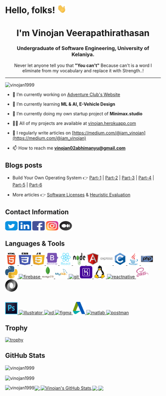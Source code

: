 <!-- ### Hi there  <img src="img/Hi.gif" width="20"> -->
# Hello, folks! <img src="img/Hi.gif" width="30px">
</h2>


<!--
**Vinojan1999/Vinojan1999** is a ✨ _special_ ✨ repository because its `README.md` (this file) appears on your GitHub profile.

Here are some ideas to get you started:

- 🔭 I’m currently working on ...
- 🌱 I’m currently learning ...
- 👯 I’m looking to collaborate on ...
- 🤔 I’m looking for help with ...
- 💬 Ask me about ...
- 📫 How to reach me: ...
- 😄 Pronouns: ...
- ⚡ Fun fact: ...
-->


<!-- ////////////////// START README FILE /////////////////// -->

<h1 align="center">I'm Vinojan Veerapathirathasan</h1>
<h3 align="center">Undergraduate of Software Engineering, University of Kelaniya.</h3>
<p align="center"> Never let anyone tell you that <b>"You can't"</b> Because can't is a word I eliminate from my vocabulary and replace it with Strength..!</p>

<hr/>

<!-- Counter of profile viewers -->
<p align="left"> 
<img src="https://komarev.com/ghpvc/?username=vinojan1999&label=Profile%20views&color=0e75b6&style=flat" alt="vinojan1999" /> 
</p>



<!--//////////// About my self ////////////////-->
- 🔭 I’m currently working on [Adventure Club's Website](https://ac-uok.com/)

- 🌱 I’m currently learning **ML & AI, E-Vehicle Design**

- 🤝 I’m currently doing my own startup project of **Minimax.studio**

- 👨‍💻 All of my projects are available at [vinojan.herokuapp.com](http://vinojan.herokuapp.com)

- 📝 I regularly write articles on [https://medium.com/@iam_vinojan](https://medium.com/@iam_vinojan)

- 📫 How to reach me **vinojan02abhimanyu@gmail.com**

<!--////////////// Blog section ///////////// -->
## Blogs posts
<!-- BLOG-POST-LIST:START -->
- Build Your Own Operating System 👉 [Part-1](https://medium.com/@iam_vinojan/build-your-own-operating-system-os-431e7716a1d1) | [Part-2](https://medium.com/@iam_vinojan/build-your-own-operating-system-2-e3c99311948) | [Part-3](https://medium.com/@iam_vinojan/build-your-own-operating-system-3-bbea2c30521f) | [Part-4](https://medium.com/@iam_vinojan/build-your-own-operating-system-4-ac9478ce9535) | [Part-5](https://medium.com/@iam_vinojan/build-your-own-operating-system-5-3bfde3b64384) | [Part-6](https://medium.com/@iam_vinojan/build-your-own-operating-system-6-c88d8b1d356f)

- More articles 👉 [Software Licenses](https://medium.com/@iam_vinojan/software-licenses-f22eadc77765) & [Heuristic Evaluation](https://medium.com/@iam_vinojan/heuristic-evaluation-68de659324c9)
<!-- BLOG-POST-LIST:END -->


<!-- //////// Contact Details /////////////-->
<!-- <h3 align="left">Connect with me:</h3> -->
## Contact Information
<p align="left">
<a href="https://twitter.com/iam_vinojan" target="blank"><img align="center" src="img/twitter.svg" alt="iam_vinojan" height="30" width="40" /></a>
<a href="https://linkedin.com/in/vinojan-abhimanyu" target="blank"><img align="center" src="img/linkedin.svg" alt="vinojan-abhimanyu" height="30" width="40" /></a>
<a href="https://fb.com/vinojan.abhimanyu" target="blank"><img align="center" src="img/facebook.svg" alt="vinojan.abhimanyu" height="30" width="40" /></a>
<a href="https://instagram.com/iam_vinojan" target="blank"><img align="center" src="img/instagram.svg" alt="iam_vinojan" height="30" width="40" /></a>
<a href="https://medium.com/@iam_vinojan" target="blank"><img align="center" src="img/medium.svg" alt="@iam_vinojan" height="30" width="40" /></a>
</p>

<!-- Twitter User name and Follower -->
<!-- <p align="left">
<a href="https://twitter.com/iam_vinojan" target="blank"><img src="https://img.shields.io/twitter/follow/iam_vinojan?logo=twitter&style=for-the-badge" alt="iam_vinojan" /></a> 
</p> -->



<!-- ///////////// Languages ///////////// -->
<!-- <h3 align="left">Languages and Tools:</h3> -->
## Languages & Tools
<p align="left"> 
<!-- HTML -->
<a href="https://www.w3.org/html/" target="_blank"> <img src="https://raw.githubusercontent.com/devicons/devicon/master/icons/html5/html5-original-wordmark.svg" alt="html5" width="40" height="40"/> </a> 
<!-- CSS -->
<a href="https://www.w3schools.com/css/" target="_blank"> <img src="img/css-3.svg" alt="css3" width="40" height="40"/> </a> 
<!-- JS -->
<a href="https://developer.mozilla.org/en-US/docs/Web/JavaScript" target="_blank"> <img src="img/javascript.svg" alt="javascript" width="40" height="40"/> </a> 
<!-- Bootstrap -->
<a href="https://getbootstrap.com" target="_blank"> <img src="https://raw.githubusercontent.com/devicons/devicon/master/icons/bootstrap/bootstrap-plain-wordmark.svg" alt="bootstrap" width="40" height="40"/> </a> 
<!-- React JS -->
<a href="https://reactjs.org/" target="_blank"> <img src="https://raw.githubusercontent.com/devicons/devicon/master/icons/react/react-original-wordmark.svg" alt="react" width="40" height="40"/> </a> 
<!-- Node JS -->
<a href="https://nodejs.org" target="_blank"> <img src="img/nodejs-seeklogo.com.svg" alt="nodejs" width="40" height="40"/> </a> 
<!-- Angular JS -->
<a href="https://angular.io" target="_blank"> <img src="img/angularjs.svg" alt="angular" width="40" height="40"/> </a> 
<!-- Express JS -->
<a href="https://expressjs.com" target="_blank"> <img src="https://raw.githubusercontent.com/devicons/devicon/master/icons/express/express-original-wordmark.svg" alt="express" width="40" height="40"/> </a> 
<!-- C -->
<a href="https://www.cprogramming.com/" target="_blank"> <img src="https://raw.githubusercontent.com/devicons/devicon/master/icons/c/c-original.svg" alt="c" width="40" height="40"/> </a> 
 <!-- Java  -->
<a href="https://www.java.com" target="_blank"> <img src="https://raw.githubusercontent.com/devicons/devicon/master/icons/java/java-original.svg" alt="java" width="40" height="40"/> </a> 
<!-- PHP -->
<a href="https://www.php.net" target="_blank"> <img src="https://raw.githubusercontent.com/devicons/devicon/master/icons/php/php-original.svg" alt="php" width="40" height="40"/> </a> 
<!-- Python -->
<a href="https://www.python.org" target="_blank"> <img src="img/python.svg" alt="python" width="40" height="40"/> </a> 
<!-- Firebase -->
<a href="https://firebase.google.com/" target="_blank"> <img src="https://www.vectorlogo.zone/logos/firebase/firebase-icon.svg" alt="firebase" width="40" height="40"/> </a> 
<!-- Mongo DB -->
<a href="https://www.mongodb.com/" target="_blank"> <img src="https://raw.githubusercontent.com/devicons/devicon/master/icons/mongodb/mongodb-original-wordmark.svg" alt="mongodb" width="40" height="40"/> </a> 
<!-- MySQL -->
<a href="https://www.mysql.com/" target="_blank"> <img src="https://raw.githubusercontent.com/devicons/devicon/master/icons/mysql/mysql-original-wordmark.svg" alt="mysql" width="40" height="40"/> </a> 
<!-- GIT -->
<a href="https://git-scm.com/" target="_blank"> <img src="https://www.vectorlogo.zone/logos/git-scm/git-scm-icon.svg" alt="git" width="40" height="40"/> </a> 
<!-- Heroku -->
<a href="https://heroku.com" target="_blank"> <img src="img/heroku.svg" alt="heroku" width="40" height="40"/> </a>
<!-- Linux -->
<a href="https://www.linux.org/" target="_blank"> <img src="img/linux.svg" alt="linux" width="40" height="40"/> </a>  
<!-- React Native -->
<a href="https://reactnative.dev/" target="_blank"> <img src="https://reactnative.dev/img/header_logo.svg" alt="reactnative" width="40" height="40"/> </a> 
<!-- Sass -->
<a href="https://sass-lang.com" target="_blank"> <img src="https://raw.githubusercontent.com/devicons/devicon/master/icons/sass/sass-original.svg" alt="sass" width="40" height="40"/> </a>
<!-- JSON -->
<a href="https://www.json.org/" target="_blank"> <img src="img/json.svg" alt="JSON" width="40" height="40"/> </a>
</p>

<!-- ///////////// Softwares //////////////// -->
<!-- <h3 align="left">Softwares:</h3> -->
##
<p align="left">
<!-- Adobe PS -->
<a href="https://www.photoshop.com/en" target="_blank"> <img src="img/adobe-photoshop.svg" alt="photoshop" width="40" height="40"/> </a> 
<!-- Adobe AI -->
<a href="https://www.adobe.com/in/products/illustrator.html" target="_blank"> <img src="https://www.vectorlogo.zone/logos/adobe_illustrator/adobe_illustrator-icon.svg" alt="illustrator" width="40" height="40"/> </a>
<!-- Adobe XD -->
<a href="https://www.adobe.com/products/xd.html" target="_blank"> <img src="https://cdn.worldvectorlogo.com/logos/adobe-xd.svg" alt="xd" width="40" height="40"/> </a>
<!-- Figma -->
<a href="https://www.figma.com/" target="_blank"> <img src="https://www.vectorlogo.zone/logos/figma/figma-icon.svg" alt="figma" width="40" height="40"/> </a> 
<!-- AutoDesk -->
<a href="https://www.autodesk.com/products/autocad" target="_blank"> <img src="img/autocad.svg" alt="autocad" width="40" height="40"/> </a> 
<!-- MatLab -->
<a href="https://www.mathworks.com/" target="_blank"> <img src="https://upload.wikimedia.org/wikipedia/commons/2/21/Matlab_Logo.png" alt="matlab" width="40" height="40"/> </a>
<!-- Postman -->
<a href="https://postman.com" target="_blank"> <img src="https://www.vectorlogo.zone/logos/getpostman/getpostman-icon.svg" alt="postman" width="40" height="40"/> </a> 
</p>




<!-- <h3 align="left">Trophy:</h3> -->
## Trophy
<p align="center"> 

[![trophy](https://github-profile-trophy.vercel.app/?username=vinojan1999&theme=monokai)]()
</p>



<!-- ///////////// Support //////////////// -->
<!-- <h3 align="left">Support:</h3> -->
## GitHub Stats
<!-- <p><a href="https://www.buymeacoffee.com/iamvinojan"> <img align="left" src="https://cdn.buymeacoffee.com/buttons/v2/default-yellow.png" height="50" width="210" alt="iamvinojan" /></a></p><br><br> -->

<p><img align="center" src="https://github-readme-stats.vercel.app/api?username=vinojan1999&show_icons=true&locale=en" alt="vinojan1999" /></p>


<p><img align="center" src="https://github-readme-streak-stats.herokuapp.com/?user=vinojan1999&" alt="vinojan1999" /></p>

<p><img align="left" src="https://github-readme-stats.vercel.app/api/top-langs?username=vinojan1999&show_icons=true&locale=en&layout=compact" alt="vinojan1999" /></p>

<!-- /////////////////////// -->

<a href="https://github.com/Vinojan1999/Vinojan1999">
  <img align="center" src="https://github-readme-stats.vercel.app/api/top-langs/?username=Vinojan1999&hide=java,html,tex&title_color=ffffff&text_color=c9cacc&icon_color=2bbc8a&bg_color=1d1f21&langs_count=3" />
</a>
<a href="https://github.com/Vinojan1999/Vinojan1999">
  <img align="center" src="https://github-readme-stats.vercel.app/api?username=Vinojan1999&show_icons=true&line_height=27&count_private=true&title_color=ffffff&text_color=c9cacc&icon_color=2bbc8a&bg_color=1d1f21" alt="Vinojan's GitHub Stats" />
</a>

<a href="">
  <img align="center" src="https://github-readme-stats.vercel.app/api/pin/?username=nsadisha&repo=Report-Generation-System&title_color=ffffff&text_color=c9cacc&icon_color=2bbc8a&bg_color=1d1f21" />
</a>


<a href="">
  <img align="center" src="https://github-readme-stats.vercel.app/api/pin/?username=Adventure-Club-mob&repo=Website&title_color=ffffff&text_color=c9cacc&icon_color=2bbc8a&bg_color=1d1f21" />
</a> 

